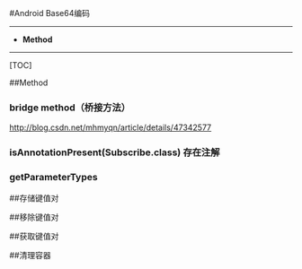 #Android Base64编码

> 
  

----------


- **Method**
 
---------------------

[TOC]

##Method

### bridge method（桥接方法）

http://blog.csdn.net/mhmyqn/article/details/47342577

### isAnnotationPresent(Subscribe.class) 存在注解

### getParameterTypes




##存储键值对

##移除键值对

##获取键值对

##清理容器